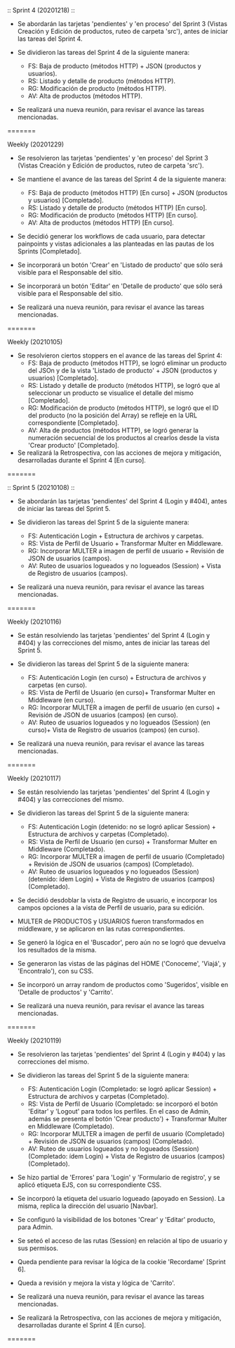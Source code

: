:: Sprint 4 (20201218) ::

+ Se abordarán las tarjetas 'pendientes' y 'en proceso' del Sprint 3 (Vistas Creación y Edición de productos, ruteo de carpeta 'src'), antes de iniciar las tareas del Sprint 4.

+ Se dividieron las tareas del Sprint 4 de la siguiente manera:
  + FS: Baja de producto (métodos HTTP) + JSON (productos y usuarios).
  + RS: Listado y detalle de producto (métodos HTTP).
  + RG: Modificación de producto (métodos HTTP).
  + AV: Alta de productos (métodos HTTP).

+ Se realizará una nueva reunión, para revisar el avance las tareas mencionadas.

=======

Weekly (20201229)

+ Se resolvieron las tarjetas 'pendientes' y 'en proceso' del Sprint 3 (Vistas Creación y Edición de productos, ruteo de carpeta 'src').

+ Se mantiene el avance de las tareas del Sprint 4 de la siguiente manera:
  + FS: Baja de producto (métodos HTTP) [En curso] + JSON (productos y usuarios) [Completado].
  + RS: Listado y detalle de producto (métodos HTTP) [En curso].
  + RG: Modificación de producto (métodos HTTP) [En curso].
  + AV: Alta de productos (métodos HTTP) [En curso].
+ Se decidió generar los workflows de cada usuario, para detectar painpoints y vistas adicionales a las planteadas en las pautas de los Sprints [Completado].
+ Se incorporará un botón 'Crear' en 'Listado de producto' que sólo será visible para el Responsable del sitio.
+ Se incorporará un botón 'Editar' en 'Detalle de producto' que sólo será visible para el Responsable del sitio.
+ Se realizará una nueva reunión, para revisar el avance las tareas mencionadas.

=======

Weekly (20210105)

+ Se resolvieron ciertos stoppers en el avance de las tareas del Sprint 4:
  + FS: Baja de producto (métodos HTTP), se logró eliminar un producto del JSOn y de la vista 'Listado de producto' + JSON (productos y usuarios) [Completado].
  + RS: Listado y detalle de producto (métodos HTTP), se logró que al seleccionar un producto se visualice el detalle del mismo [Completado].
  + RG: Modificación de producto (métodos HTTP), se logró que el ID del producto (no la posición del Array) se refleje en la URL correspondiente [Completado].
  + AV: Alta de productos (métodos HTTP), se logró generar la numeración secuencial de los productos al crearlos desde la vista 'Crear producto' [Completado].
+ Se realizará la Retrospectiva, con las acciones de mejora y mitigación, desarrolladas durante el Sprint 4 [En curso].

=======

:: Sprint 5 (20210108) ::

+ Se abordarán las tarjetas 'pendientes' del Sprint 4 (Login y #404), antes de iniciar las tareas del Sprint 5.

+ Se dividieron las tareas del Sprint 5 de la siguiente manera:

  + FS: Autenticación Login + Estructura de archivos y carpetas.
  + RS: Vista de Perfil de Usuario + Transformar Multer en Middleware.
  + RG: Incorporar MULTER a imagen de perfil de usuario + Revisión de JSON de usuarios (campos).
  + AV: Ruteo de usuarios logueados y no logueados (Session) + Vista de Registro de usuarios (campos).

+ Se realizará una nueva reunión, para revisar el avance las tareas mencionadas.

=======

Weekly (20210116)

+ Se están resolviendo las tarjetas 'pendientes' del Sprint 4 (Login y #404) y las correcciones del mismo, antes de iniciar las tareas del Sprint 5.

+ Se dividieron las tareas del Sprint 5 de la siguiente manera:

  + FS: Autenticación Login (en curso) + Estructura de archivos y carpetas (en curso).
  + RS: Vista de Perfil de Usuario  (en curso)+ Transformar Multer en Middleware  (en curso).
  + RG: Incorporar MULTER a imagen de perfil de usuario  (en curso) + Revisión de JSON de usuarios (campos) (en curso).
  + AV: Ruteo de usuarios logueados y no logueados (Session) (en curso)+ Vista de Registro de usuarios (campos) (en curso).

+ Se realizará una nueva reunión, para revisar el avance las tareas mencionadas.

=======

Weekly (20210117)
+ Se están resolviendo las tarjetas 'pendientes' del Sprint 4 (Login y #404) y las correcciones del mismo.

+ Se dividieron las tareas del Sprint 5 de la siguiente manera:

  + FS: Autenticación Login (detenido: no se logró aplicar Session) + Estructura de archivos y carpetas (Completado).
  + RS: Vista de Perfil de Usuario (en curso) + Transformar Multer en Middleware (Completado).
  + RG: Incorporar MULTER a imagen de perfil de usuario (Completado) + Revisión de JSON de usuarios (campos) (Completado).
  + AV: Ruteo de usuarios logueados y no logueados (Session) (detenido: ídem Login) + Vista de Registro de usuarios (campos) (Completado).

+ Se decidió desdoblar la vista de Registro de usuario, e incorporar los campos opciones a la vista de Perfil de usuario, para su edición.
+ MULTER de PRODUCTOS y USUARIOS fueron transformados en middleware, y se aplicaron en las rutas correspondientes.
+ Se generó la lógica en el 'Buscador', pero aún no se logró que devuelva los resultados de la misma.
+ Se generaron las vistas de las páginas del HOME ('Conoceme', 'Viajá', y 'Encontralo'), con su CSS.
+ Se incorporó un array random de productos como 'Sugeridos', visible en 'Detalle de productos' y 'Carrito'.

+ Se realizará una nueva reunión, para revisar el avance las tareas mencionadas.

=======

Weekly (20210119)

+ Se resolvieron las tarjetas 'pendientes' del Sprint 4 (Login y #404) y las correcciones del mismo.

+ Se dividieron las tareas del Sprint 5 de la siguiente manera:

  + FS: Autenticación Login (Completado: se logró aplicar Session) + Estructura de archivos y carpetas (Completado).
  + RS: Vista de Perfil de Usuario (Completado: se incorporó el botón 'Editar' y 'Logout' para todos los perfiles. En el caso de Admin, además se presenta el botón 'Crear producto') + Transformar Multer en Middleware (Completado).
  + RG: Incorporar MULTER a imagen de perfil de usuario (Completado) + Revisión de JSON de usuarios (campos) (Completado).
  + AV: Ruteo de usuarios logueados y no logueados (Session) (Completado: ídem Login) + Vista de Registro de usuarios (campos) (Completado).

+ Se hizo partial de 'Errores' para 'Login' y 'Formulario de registro', y se aplicó etiqueta EJS, con su correspondiente CSS.
+ Se incorporó la etiqueta del usuario logueado (apoyado en Session). La misma, replica la dirección del usuario [Navbar].
+ Se configuró la visibilidad de los botones 'Crear' y 'Editar' producto, para Admin.
+ Se seteó el acceso de las rutas (Session) en relación al tipo de usuario y sus permisos.
+ Queda pendiente para revisar la lógica de la cookie 'Recordame' [Sprint 6].
+ Queda a revisión y mejora la vista y lógica de 'Carrito'.
+ Se realizará una nueva reunión, para revisar el avance las tareas mencionadas.

+ Se realizará la Retrospectiva, con las acciones de mejora y mitigación, desarrolladas durante el Sprint 4 [En curso].

=======

